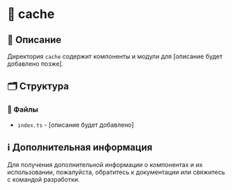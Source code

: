 # 📁 cache

## 📝 Описание
Директория `cache` содержит компоненты и модули для [описание будет добавлено позже].

## 🗂️ Структура

### 📄 Файлы

- `index.ts` - [описание будет добавлено]

## ℹ️ Дополнительная информация

Для получения дополнительной информации о компонентах и их использовании, пожалуйста, обратитесь к документации или свяжитесь с командой разработки.
